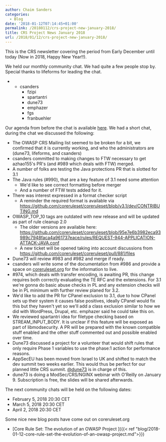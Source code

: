 ```yaml
---
author: Chaim Sanders
categories:
  - Blog
date: '2018-01-12T07:14:45+01:00'
permalink: /20180112/crs-project-new-january-2018/
title: CRS Project News January 2018
url: /2018/01/12/crs-project-new-january-2018/
---
```



This is the CRS newsletter covering the period from Early December until today (Now in 2018, Happy New Year!!).

We held our monthly community chat. We had quite a few people stop by. Special thanks to lifeforms for leading the chat.

- - csanders
    - fzipi
    - spartantri
    - dune73
    - emphazer
    - fgs
    - franbuehler

Our agenda from before the chat is available [here](https://github.com/coreruleset/coreruleset/issues/991). We had a short chat, during the chat we discussed the following:

- The OWASP CRS Mailing list seemed to be broken for a bit, we confirmed that it is currently working, and who the administrators are (dune73, lifeforms, and csanders)
- csanders committed to making changes to FTW necessary to get azhao155's PR's (and #989 which deals with FTW) merged.
- A number of folks are testing the Java protections PR that is slotted for 3.1
- The Java rules (#990), that are a key feature of 3.1 need some attention 
    - We'd like to see correct formatting before merger
    - And a number of FTW tests added for it.
- There was interest expressed in a format checker script 
    - A reminder the required format is available via https://github.com/coreruleset/coreruleset/blob/v3.1/dev/CONTRIBUTING.md
- OWASP\_TOP\_10 tags are outdated with new release and will be updated as part of rule cleanup 2.0 
    - The older versions are available here: https://github.com/coreruleset/coreruleset/blob/95e7e6b3982eca93989c7948faca4a961737eace/rules/REQUEST-944-APPLICATION-ATTACK-JAVA.conf
    - A new ticket will be opened taking into account discussions from https://github.com/coreruleset/coreruleset/pull/881/files
- Dune73 will review #983 and #982 and merge if ready.
- csanders will write some of the documentation from #986 and provide a space on [coreruleset.org](http://coreruleset.org/) for the information to live.
- \#974, which deals with transfer encoding, is awaiting PR, this change requires both correctly evaluating the TE RFC and the extensions. For 3.1 we're gonna do basic abuse checks in PL and any extension checks will be in PL minimum with further review planed for 3.2.
- We'd like to add the PR for CPanel exclusion to 3.1, due to how CPanel sets up their system it causes false positives, ideally CPanel would fix this but they haven't yet so we'll add a class exclusion similar to how we did with WordPress, Drupal, etc. emphazer said he could take this on.
- We reviewed spartantri idea for filetype checking based on STREAM\_INPUT\_BODY. It is unclear if this feature will be exposed as part of libmodsecurity. A PR will be prepared with the known compatible stuff enabled and the other stuff commented out and possible enabled over time.</span>
- Dune73 discussed a project for a volunteer that would shift rules that only require Phase 1 variables to use the phase:1 action for performance reasons.
- AppSecEU has been moved from Israel to UK and shifted to match the dev summit two weeks earlier. This would thus be perfect for our planned little CRS summit. [@dune73](https://github.com/dune73) is in charge of this.
- dune73 is doing a ModSec/CRS/NGINX webinar with O'Reilly on January 9. Subscription is free, the slides will be shared afterwards.

The next community chats will be held on the following dates:

- February 5, 2018 20:30 CET
- March 5, 2018 20:30 CET
- April 2, 2018 20:30 CET

Some nice new blog posts have come out on coreruleset.org

- [Core Rule Set: The evolution of an OWASP Project ]({{< ref "blog/2018-01-12-core-rule-set-the-evolution-of-an-owasp-project.md">}})
